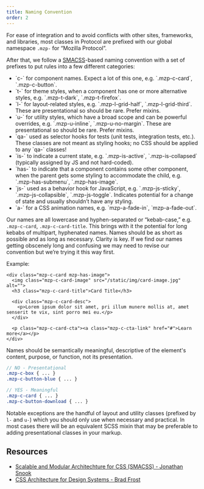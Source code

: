 ```yaml
---
title: Naming Convention
order: 2
---
```


For ease of integration and to avoid conflicts with other sites, frameworks,
and libraries, most classes in Protocol are prefixed with our global namespace
`.mzp-` for “Mozilla Protocol”.

After that, we follow a [SMACSS](https://smacss.com/book/categorizing)-based
naming convention with a set of prefixes to put rules into a few different
categories:

<ul class="mzp-u-list-styled">
    <li>`c-` for component names. Expect a lot of this one, e.g. `.mzp-c-card`, `.mzp-c-button`.</li>
    <li>`t-` for theme styles, when a component has one or more alternative styles, e.g. `.mzp-t-dark`, `.mzp-t-firefox`.</li>
    <li>`l-` for layout-related styles, e.g. `.mzp-l-grid-half`, `.mzp-l-grid-third`. These are presentational so should be rare. Prefer mixins.</li>
    <li>`u-` for utility styles, which have a broad scope and can be powerful overrides, e.g. `.mzp-u-inline`, `.mzp-u-no-margin`. These are presentational so should be rare. Prefer mixins.</li>
    <li>`qa-` used as selector hooks for tests (unit tests, integration tests, etc.). These classes are not meant as styling hooks; no CSS should be applied to any `qa-` classes!</li>
    <li>`is-` to indicate a current state, e.g. `.mzp-is-active`, `.mzp-is-collapsed` (typically assigned by JS and not hard-coded).</li>
    <li>`has-` to indicate that a component contains some other component, when the parent gets some styling to accommodate the child, e.g. `.mzp-has-submenu`, `.mzp-has-image`.</li>
    <li>`js-` used as a behavior hook for JavaScript, e.g. `.mzp-js-sticky`, `.mzp-js-collapsible`, `.mzp-js-toggle`. Indicates potential for a change of state and usually shouldn’t have any styling.</li>
    <li>`a-` for a CSS animation names, e.g. `mzp-a-fade-in`, `mzp-a-fade-out`.</li>
</ul>

Our names are all lowercase and hyphen-separated or “kebab-case,” e.g.
`.mzp-c-card`, `.mzp-c-card-title`. This brings with it the potential for
long kebabs of multipart, hyphenated names. Names should be as short as
possible and as long as necessary. Clarity is key. If we find our names
getting obscenely long and confusing we may need to revise our convention
but we’re trying it this way first.

Example:

```markup
<div class="mzp-c-card mzp-has-image">
  <img class="mzp-c-card-image" src="/static/img/card-image.jpg" alt="">
  <h3 class="mzp-c-card-title">Card Title</h3>

  <div class="mzp-c-card-desc">
    <p>Lorem ipsum dolor sit amet, pri illum munere mollis at, amet senserit te vix, sint porro mei eu.</p>
  </div>

  <p class="mzp-c-card-cta"><a class="mzp-c-cta-link" href="#">Learn more</a></p>
</div>
```

Names should be semantically meaningful, descriptive of the element's content,
purpose, or function, not its presentation.

```scss
// NO - Presentational
.mzp-c-box { ... }
.mzp-c-button-blue { ... }

// YES - Meaningful
.mzp-c-card { ... }
.mzp-c-button-download { ... }
```

Notable exceptions are the handful of layout and utility classes (prefixed
by `l-` and `u-`) which you should only use when necessary and practical.
In most cases there will be an equivalent SCSS mixin that may be preferable to
adding presentational classes in your markup.

## Resources

* [Scalable and Modular Architechture for CSS (SMACSS) - Jonathan Snook](https://smacss.com/book/)
* [CSS Architecture for Design Systems - Brad Frost](http://bradfrost.com/blog/post/css-architecture-for-design-systems/)
